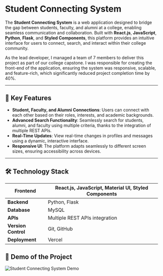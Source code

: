 # Student Connecting System

The **Student Connecting System** is a web application designed to bridge the gap between students, faculty, and alumni at a college, enabling seamless communication and collaboration. Built with **React.js**, **JavaScript**, **Python**, **Flask**, and **Styled Components**, this platform provides an intuitive interface for users to connect, search, and interact within their college community.

As the lead developer, I managed a team of 7 members to deliver this project as part of our college capstone. I was responsible for creating the front-end of the application, ensuring the system was responsive, scalable, and feature-rich, which significantly reduced project completion time by 40%.

---

## 🌟 Key Features  

- **Student, Faculty, and Alumni Connections**: Users can connect with each other based on their roles, interests, and academic backgrounds.
- **Advanced Search Functionality**: Seamlessly search for students, alumni, and faculty using multiple criteria, thanks to the integration of multiple REST APIs.
- **Real-Time Updates**: View real-time changes in profiles and messages using a dynamic, interactive interface.
- **Responsive UI**: The platform adapts seamlessly to different screen sizes, ensuring accessibility across devices.

---

## 🛠️ Technology Stack  

| **Frontend**        | React.js, JavaScript, Material UI, Styled Components |  
|---------------------|-------------------------------------------------------|  
| **Backend**         | Python, Flask                                          |  
| **Database**        | MySQL                                                |  
| **APIs**            | Multiple REST APIs integration                        |  
| **Version Control** | Git, GitHub                                            |  
| **Deployment**      | Vercel | 


## 🌟 Demo of the Project

![Student Connecting System Demo](https://i.imgur.com/OMd32l5.jpeg)



